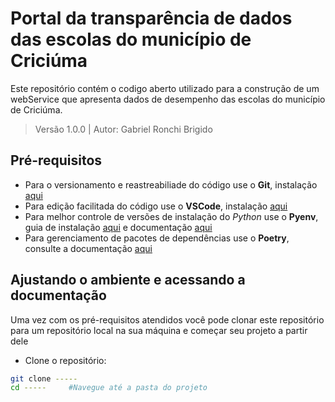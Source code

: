 # Portal da transparência de dados das escolas do município de Criciúma
Este repositório contém o codigo aberto utilizado para a construção de um webService que apresenta dados de desempenho das escolas do município de Criciúma.

>Versão 1.0.0 | Autor: Gabriel Ronchi Brigido

## Pré-requisitos
- Para o versionamento e reastreabiliade do código use o **Git**, instalação [aqui](https://git-scm.com)
- Para edição facilitada do código use o **VSCode**, instalação [aqui](https://code.visualstudio.com/)
- Para melhor controle de versões de instalação do *Python* use o **Pyenv**, guia de instalação [aqui](https://www.youtube.com/watch?v=HTx18uyyHw8) e documentação [aqui](https://github.com/pyenv/pyenv)
- Para gerenciamento de pacotes de dependências use o **Poetry**, consulte a  documentação [aqui](https://python-poetry.org/docs/)

## Ajustando o ambiente e acessando a documentação

Uma vez com os pré-requisitos atendidos você pode clonar este repositório para um repositório local na sua máquina e começar seu projeto a partir dele

- Clone o repositório:

```bash
git clone -----
cd -----     #Navegue até a pasta do projeto
```
